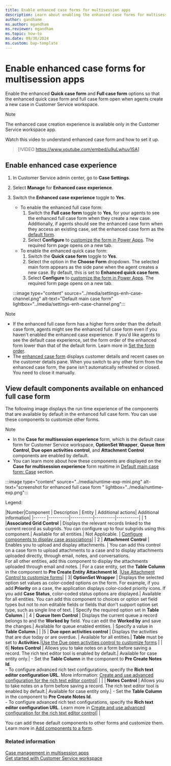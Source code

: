 ```yaml
---
title: Enable enhanced case forms for multisession apps 
description: Learn about enabling the enhanced case forms for multisession apps.
author: gandhamm 
ms.author: mgandham
ms.reviewer: mgandham
ms.topic: how-to 
ms.date: 09/30/2024
ms.custom: bap-template 
---
```


# Enable enhanced case forms for multisession apps

Enable the enhanced **Quick case form** and **Full case form**  options so that the enhanced quick case form and full case form open when agents create a new case in Customer Service workspace.

> [!NOTE]
> The enhanced case creation experience is available only in the Customer Service workspace app.


Watch this video to understand enhanced case form and how to set it up.

> [!VIDEO https://www.youtube.com/embed/u9uLwhuv1SA]

## Enable enhanced case experience

1. In Customer Service admin center, go to **Case Settings**.
1. Select **Manage** for **Enhanced case experience**.
1. Switch the **Enhanced case experience** toggle to **Yes**.
   - To enable the enhanced full case form:
      1. Switch the **Full case form** toggle to **Yes**, for your agents to see the enhanced full case form when they create a new case. Additionally, if agents should see the enhanced case form when they access an existing case, set the enhanced case form as the [default form](/power-apps/maker/model-driven-apps/control-access-forms#set-the-form-order).
      1. Select **Configure** to [customize the form in Power Apps](/power-apps/maker/model-driven-apps/create-and-edit-forms). The required form page opens on a new tab. 
   - To enable the enhanced quick case form:
      1. Switch the **Quick case form** toggle to **Yes**.
      1. Select the option in the **Choose Form** dropdown. The selected main form appears as the side pane when the agent creates a new case. By default, this is set to **Enhanced quick case form**. 
      1. Select **Configure** to [customize the form in Power Apps](/power-apps/maker/model-driven-apps/create-and-edit-forms). The required form page opens on a new tab.

   :::image type="content" source="../media/settings-enh-case-channel.png" alt-text="Default main case form" lightbox="../media/settings-enh-case-channel.png":::

> [!NOTE]
> - If the enhanced full case form has a higher form order than the default case form, agents might see the enhanced full case form even if you haven't enabled the enhanced case experience. If you'd like agents to see the default case experience, set the form order of the enhanced form lower than that of the default form. Learn more in [Set the form order](/power-apps/maker/model-driven-apps/control-access-forms#set-the-form-order).
> - The [enhanced case form](../use/enh-casemgmt-csw.md#view-an-existing-case-by-using-the-enhanced-full-case-form) displays customer details and recent cases on the customer details pane. When you switch to any other form from the enhanced case form, the pane isn't automatically refreshed or closed. You need to close it manually. 

## View default components available on enhanced full case form

The following image displays the run time experience of the components that  are available by default in the enhanced full case form. You can use these components to customize other forms. 

> [!NOTE]
> - In the **Case for multisession experience** form, which is the default case form for Customer Service workspace, **OptionSet Wrapper**, **Queue Item Control**, **Due open activities control**, and **Attachment Control** components are enabled by default.
> - You can learn more about how these components are displayed on the **Case for multisession experience** form realtime in [Default main case form: Case](../use/enh-casemgmt-csw.md#create-a-case-from-the-main-case-form) section.



 :::image type="content" source="../media/runtime-exp-mini.png" alt-text="screenshot for enhanced full case form " lightbox="../media/runtime-exp.png":::

Legend:

|Number|Component   | Description   | Entity   |  Additional actions| Additional information|
|------ |----------|-----------|----------|-----------|
| 1 |**Associated Grid Control** | Displays the relevant records linked to the current record as subgrids. You can configure up to four subgrids using this component.| Available for all entities.| Not Applicable. | [Configure components to display case associations](add-associated-grid-control.md)|
| 2 | **Attachment Control** | Enables you to upload and display attachments. | You can add this control on a case form to upload attachments to a case and to display attachments uploaded directly, through email, notes, and conversations.<br> For all other entities, add this component to display the attachments uploaded through email and notes. | For a case entity, set the **Table Column** in the component to **Pre Create Entity Attachment Id**. |[Use Attachment Control to customize forms](add-attachment-control.md)|
| 3| **OptionSet Wrapper** | Displays the selected option set values as color-coded options on the form. For example, if you add **Priority** on a case, the application displays color-coded priority icons. If you add **Case Status**, color-coded status options are displayed.| Available for all entities. You can add this component to choices or option set field types but not to non editable fields or fields that don't support option set type, such as single line of text. | Specify the required option set in **Table Column**.| 
| 4 | **Queue Item Control** |  Displays the current queue a record belongs to and the **Worked by** field. You can edit the **Worked by** and save the changes.| Available for queue enabled entities. | Specify a value in **Table Column**.| |
|5 | **Due open activities control** |  Displays the activities that are due today or are overdue. | Available for all entities.| **Table** must be set to **Activities**.|[Use the Due open activities control to customize forms](add-due-open-activities.md) |
| 6| **Notes Control** | Allows you to take notes on a form before saving a record. The rich text editor tool is enabled by default.| Available for case entity only.| - Set the **Table Column** in the component to **Pre Create Notes Id**. <br> - To configure advanced rich text configurations, specify the **Rich text editor configuration URL**. More information: [Create and use advanced configuration for the rich text editor control](/power-apps/maker/model-driven-apps/rich-text-editor-control#create-and-use-advanced-configuration-for-the-rich-text-editor-control)| |
|  | **Notes Control** | Allows you to take notes on a form before saving a record. The rich text editor tool is enabled by default.| Available for case entity only.| - Set the **Table Column** in the component to **Pre Create Notes Id**. <br> - To configure advanced rich text configurations, specify the **Rich text editor configuration URL**. Learn more in [Create and use advanced configuration for the rich text editor control](/power-apps/maker/model-driven-apps/rich-text-editor-control#create-and-use-advanced-configuration-for-the-rich-text-editor-control)| |


You can add these default components to other forms and customize them. Learn more in [Add components to a form](/power-apps/maker/model-driven-apps/add-move-configure-or-delete-components-on-form).


### Related information

[Case management in multisession apps](../use/enh-casemgmt-csw.md)<br>
[Get started with Customer Service workspace](../implement/csw-overview.md)
